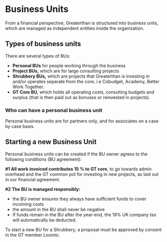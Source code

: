 # Business Units

From a financial perspective, Greaterthan is structured into business units, which are managed as independent entities inside the organization. 

## Types of business units

There are several types of BUs: 

* **Personal BUs** for people working through the business
* **Project BUs,** which are for large consulting projects 
* **Shrubbery BUs,** which are projects that Greaterthan is investing in and/or operates separate from the core, i.e Cobudget, Academy, Better Work Together.
* **GT Core BU,** which holds all operating costs, consulting budgets and surplus \(that is then paid out as bonuses or reinvested in projects\).

### Who can have a personal business unit

Personal business units are for partners only, and for associates on a case by case basis. 

## Starting a new Business Unit

Personal business units can be created if the BU owner agrees to the following conditions \(BU agreement\): 

**\#1 All work invoiced contributes 15 % to GT core**, to go towards admin overhead and the GT common pot for investing in new projects, as laid out in our financial agreement.

**\#2 The BU is managed responsibly:** 

* the BU owner ensures they always have sufficient funds to cover incoming costs 
* the amount in the BU shall never be negative
* If funds remain in the BU after the year-end, the 19% UK company tax will automatically be deducted. 

To start a new BU for a Shrubbery, a proposal must be approved by consent in the GT member Loomio.


